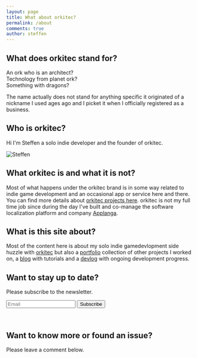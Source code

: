 ```yaml
---
layout: page
title: What about orkitec?
permalink: /about
comments: true
author: steffen
---
```

## What does orkitec stand for?

An ork who is an architect?    
Technology from planet ork?   
Something with dragons?   

The name actually does not stand for anything specific it originated of a nickname I used ages ago and I picket it when I officially registered as a business.

## Who is orkitec?

Hi I'm Steffen a solo indie developer and the founder of orkitec. 

<img class="author-thumb" src="https://www.gravatar.com/avatar/a67637873ae1c6bf5b943db5d8568328?s=250&amp;d=mm&amp;r=x" alt="Steffen">

## What orkitec is and what it is not?

Most of what happens under the orkitec brand is in some way related to indie game development and an occasional app or service here and there. You can find more details about [orkitec projects here](/portfolio/orkitec).
orkitec is not my full time job since during the day I've built and co-manage the software localization platform and company [Applanga](/portfolio/mbaas-development/Applanga).

## What is this site about?

Most of the content here is about my solo indie gamedevlopment side huzzle with [orkitec](/portfolio/orkitec) but also a [portfolio](/portfolio/) collection of other projects I worked on, a [blog](/blog/) with tutorials and a [devlog](/blog/devlog/) with ongoing development progress.

## Want to stay up to date?

Please subscribe to the newsletter.
<div class="aboutnewsletter">
<form action="{{site.mailchimp-list}}" method="post" name="mc-embedded-subscribe-form" class="wj-contact-form validate" target="_blank" novalidate >
        <div class="mc-field-group">
            <input type="email" placeholder="Email" name="EMAIL" class="required email" id="mce-EMAIL" autocomplete="on" required>
            <input type="submit" value="Subscribe" name="subscribe">
        </div>
</form>
</div>
<br>

## Want to know more or found an issue?

Please leave a comment below.
<!--stackedit_data:
eyJoaXN0b3J5IjpbLTk3ODcwNzIwMywtMTA3NDY2NDkyMF19
-->
